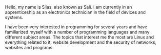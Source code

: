 Hello, my name is Silas, also known as Sali. I am currently in an apprenticeship as an electronics technician in the field of devices and systems. 

I have been very interested in programming for several years and have familiarized myself with a number of programming languages and many different subject areas. The topics that interest me the most are Linux and everything related to it, website development and the security of networks, websites and programs.
